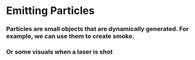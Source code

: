 # Emitting Particles

### Particles are small objects that are dynamically generated. For example, we can use them to create smoke.

### Or some visuals when a laser is shot
